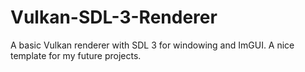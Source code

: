 # Vulkan-SDL-3-Renderer
A basic Vulkan renderer with SDL 3 for windowing and ImGUI. A nice template for my future projects.
